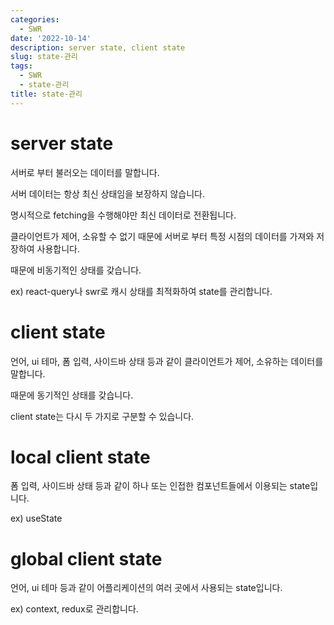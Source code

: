 ```yaml
---
categories:
  - SWR
date: '2022-10-14'
description: server state, client state
slug: state-관리
tags:
  - SWR
  - state-관리
title: state-관리
---
```


# server state

서버로 부터 불러오는 데이터를 말합니다.

서버 데이터는 항상 최신 상태임을 보장하지 않습니다.

명시적으로 fetching을 수행해야만 최신 데이터로 전환됩니다.

클라이언트가 제어, 소유할 수 없기 때문에 서버로 부터 특정 시점의 데이터를 가져와 저장하여 사용합니다.

때문에 비동기적인 상태를 갖습니다.

ex) react-query나 swr로 캐시 상태를 최적화하여 state를 관리합니다.

# client state

언어, ui 테마, 폼 입력, 사이드바 상태 등과 같이 클라이언트가 제어, 소유하는 데이터를 말합니다.

때문에 동기적인 상태를 갖습니다.

client state는 다시 두 가지로 구분할 수 있습니다.

# local client state

폼 입력, 사이드바 상태 등과 같이 하나 또는 인접한 컴포넌트들에서 이용되는 state입니다.

ex) useState

# global client state

언어, ui 테마 등과 같이 어플리케이션의 여러 곳에서 사용되는 state입니다.

ex) context, redux로 관리합니다.
